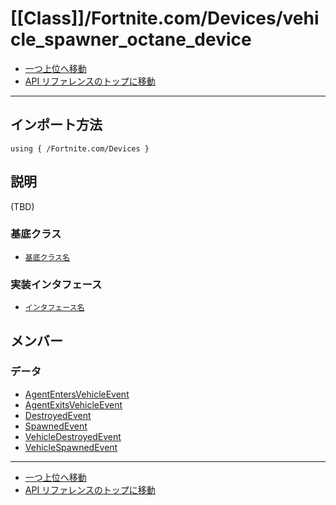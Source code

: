 # [[Class]]/Fortnite.com/Devices/vehicle_spawner_octane_device

- [一つ上位へ移動](../main.md)
- [API リファレンスのトップに移動](../../../main.md)

---

## インポート方法

```verse
using { /Fortnite.com/Devices }
```

## 説明

(TBD)

### 基底クラス

- [`基底クラス名`]()

### 実装インタフェース

- [`インタフェース名`]()

## メンバー

### データ

- [AgentEntersVehicleEvent](./D_AgentEntersVehicleEvent/main.md)
- [AgentExitsVehicleEvent](./D_AgentExitsVehicleEvent/main.md)
- [DestroyedEvent](./D_DestroyedEvent/main.md)
- [SpawnedEvent](./D_SpawnedEvent/main.md)
- [VehicleDestroyedEvent](./D_VehicleDestroyedEvent/main.md)
- [VehicleSpawnedEvent](./D_VehicleSpawnedEvent/main.md)

---

- [一つ上位へ移動](../main.md)
- [API リファレンスのトップに移動](../../../main.md)
